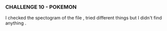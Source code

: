 ### CHALLENGE 10 - POKEMON ### 
I checked the spectogram of the file , tried different things but I didn't find anything .
